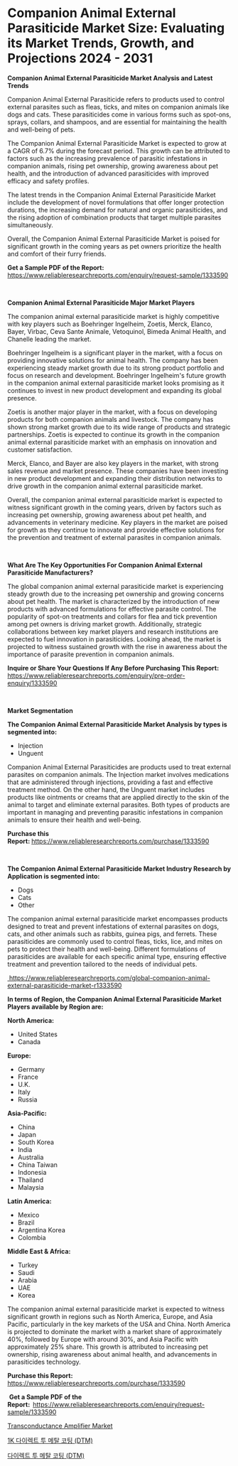 <p><h1>Companion Animal External Parasiticide Market Size: Evaluating its Market Trends, Growth, and Projections 2024 - 2031</h1></p><p><strong>Companion Animal External Parasiticide Market Analysis and Latest Trends</strong></p>
<p><p>Companion Animal External Parasiticide refers to products used to control external parasites such as fleas, ticks, and mites on companion animals like dogs and cats. These parasiticides come in various forms such as spot-ons, sprays, collars, and shampoos, and are essential for maintaining the health and well-being of pets.</p><p>The Companion Animal External Parasiticide Market is expected to grow at a CAGR of 6.7% during the forecast period. This growth can be attributed to factors such as the increasing prevalence of parasitic infestations in companion animals, rising pet ownership, growing awareness about pet health, and the introduction of advanced parasiticides with improved efficacy and safety profiles.</p><p>The latest trends in the Companion Animal External Parasiticide Market include the development of novel formulations that offer longer protection durations, the increasing demand for natural and organic parasiticides, and the rising adoption of combination products that target multiple parasites simultaneously.</p><p>Overall, the Companion Animal External Parasiticide Market is poised for significant growth in the coming years as pet owners prioritize the health and comfort of their furry friends.</p></p>
<p><strong>Get a Sample PDF of the Report:&nbsp;</strong> <a href="https://www.reliableresearchreports.com/enquiry/request-sample/1333590">https://www.reliableresearchreports.com/enquiry/request-sample/1333590</a></p>
<p>&nbsp;</p>
<p><strong>Companion Animal External Parasiticide Major Market Players</strong></p>
<p><p>The companion animal external parasiticide market is highly competitive with key players such as Boehringer Ingelheim, Zoetis, Merck, Elanco, Bayer, Virbac, Ceva Sante Animale, Vetoquinol, Bimeda Animal Health, and Chanelle leading the market. </p><p>Boehringer Ingelheim is a significant player in the market, with a focus on providing innovative solutions for animal health. The company has been experiencing steady market growth due to its strong product portfolio and focus on research and development. Boehringer Ingelheim's future growth in the companion animal external parasiticide market looks promising as it continues to invest in new product development and expanding its global presence.</p><p>Zoetis is another major player in the market, with a focus on developing products for both companion animals and livestock. The company has shown strong market growth due to its wide range of products and strategic partnerships. Zoetis is expected to continue its growth in the companion animal external parasiticide market with an emphasis on innovation and customer satisfaction.</p><p>Merck, Elanco, and Bayer are also key players in the market, with strong sales revenue and market presence. These companies have been investing in new product development and expanding their distribution networks to drive growth in the companion animal external parasiticide market.</p><p>Overall, the companion animal external parasiticide market is expected to witness significant growth in the coming years, driven by factors such as increasing pet ownership, growing awareness about pet health, and advancements in veterinary medicine. Key players in the market are poised for growth as they continue to innovate and provide effective solutions for the prevention and treatment of external parasites in companion animals.</p></p>
<p>&nbsp;</p>
<p><strong>What Are The Key Opportunities For Companion Animal External Parasiticide Manufacturers?</strong></p>
<p><p>The global companion animal external parasiticide market is experiencing steady growth due to the increasing pet ownership and growing concerns about pet health. The market is characterized by the introduction of new products with advanced formulations for effective parasite control. The popularity of spot-on treatments and collars for flea and tick prevention among pet owners is driving market growth. Additionally, strategic collaborations between key market players and research institutions are expected to fuel innovation in parasiticides. Looking ahead, the market is projected to witness sustained growth with the rise in awareness about the importance of parasite prevention in companion animals.</p></p>
<p><strong>Inquire or Share Your Questions If Any Before Purchasing This Report:</strong> <a href="https://www.reliableresearchreports.com/enquiry/pre-order-enquiry/1333590">https://www.reliableresearchreports.com/enquiry/pre-order-enquiry/1333590</a></p>
<p>&nbsp;</p>
<p><strong>Market Segmentation</strong></p>
<p><strong>The Companion Animal External Parasiticide Market Analysis by types is segmented into:</strong></p>
<p><ul><li>Injection</li><li>Unguent</li></ul></p>
<p><p>Companion Animal External Parasiticides are products used to treat external parasites on companion animals. The Injection market involves medications that are administered through injections, providing a fast and effective treatment method. On the other hand, the Unguent market includes products like ointments or creams that are applied directly to the skin of the animal to target and eliminate external parasites. Both types of products are important in managing and preventing parasitic infestations in companion animals to ensure their health and well-being.</p></p>
<p><strong>Purchase this Report:&nbsp;</strong><a href="https://www.reliableresearchreports.com/purchase/1333590">https://www.reliableresearchreports.com/purchase/1333590</a></p>
<p>&nbsp;</p>
<p><strong>The Companion Animal External Parasiticide Market Industry Research by Application is segmented into:</strong></p>
<p><ul><li>Dogs</li><li>Cats</li><li>Other</li></ul></p>
<p><p>The companion animal external parasiticide market encompasses products designed to treat and prevent infestations of external parasites on dogs, cats, and other animals such as rabbits, guinea pigs, and ferrets. These parasiticides are commonly used to control fleas, ticks, lice, and mites on pets to protect their health and well-being. Different formulations of parasiticides are available for each specific animal type, ensuring effective treatment and prevention tailored to the needs of individual pets.</p></p>
<p><a href="https://www.reliableresearchreports.com/global-companion-animal-external-parasiticide-market-r1333590">&nbsp;https://www.reliableresearchreports.com/global-companion-animal-external-parasiticide-market-r1333590</a></p>
<p><strong>In terms of Region, the Companion Animal External Parasiticide Market Players available by Region are:</strong></p>
<p>
    <p> <strong> North America: </strong>
        <ul>
            <li>United States</li>
            <li>Canada</li>
        </ul>
        </p> 
    <p> <strong> Europe: </strong>
        <ul>
            <li>Germany</li>
            <li>France</li>
            <li>U.K.</li>
            <li>Italy</li>
            <li>Russia</li>
        </ul>
        </p> 
    <p> <strong> Asia-Pacific: </strong>
        <ul>
            <li>China</li>
            <li>Japan</li>
            <li>South Korea</li>
            <li>India</li>
            <li>Australia</li>
            <li>China Taiwan</li>
            <li>Indonesia</li>
            <li>Thailand</li>
            <li>Malaysia</li>
        </ul>
        </p> 
    <p> <strong> Latin America: </strong>
        <ul>
            <li>Mexico</li>
            <li>Brazil</li>
            <li>Argentina Korea</li>
            <li>Colombia</li>
        </ul>
        </p> 
    <p> <strong> Middle East & Africa: </strong>
        <ul>
            <li>Turkey</li>
            <li>Saudi</li>
            <li>Arabia</li>
            <li>UAE</li>
            <li>Korea</li>
        </ul>
    </p>
    </p>
<p><p>The companion animal external parasiticide market is expected to witness significant growth in regions such as North America, Europe, and Asia Pacific, particularly in the key markets of the USA and China. North America is projected to dominate the market with a market share of approximately 40%, followed by Europe with around 30%, and Asia Pacific with approximately 25% share. This growth is attributed to increasing pet ownership, rising awareness about animal health, and advancements in parasiticides technology.</p></p>
<p><strong>Purchase this Report: </strong><a href="https://www.reliableresearchreports.com/purchase/1333590">https://www.reliableresearchreports.com/purchase/1333590</a></p>
<p>&nbsp;<strong>Get a Sample PDF of the Report:&nbsp;&nbsp;</strong><a href="https://www.reliableresearchreports.com/enquiry/request-sample/1333590">https://www.reliableresearchreports.com/enquiry/request-sample/1333590</a></p>
<p><strong></strong></p>
<p><p><a href="https://issuu.com/reportprime-2/docs/transconductance-amplifier-market-size-2030.pptx">Transconductance Amplifier Market</a></p><p><a href="https://github.com/CliftonFisher9067/Market-Research-Report-List-2/blob/main/711204992833.md">1K 다이렉트 투 메탈 코팅 (DTM)</a></p><p><a href="https://github.com/vskv4779xr1/Market-Research-Report-List-2/blob/main/798243892832.md">다이렉트 투 메탈 코팅 (DTM)</a></p></p>